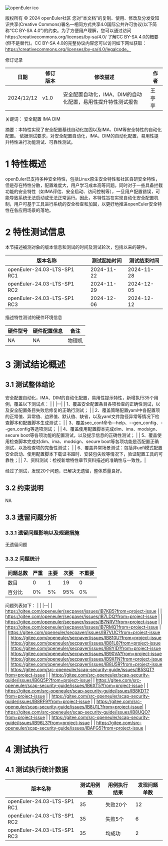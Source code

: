 ![openEuler ico](../../images/openEuler.png)

版权所有 © 2024  openEuler社区
您对“本文档”的复制、使用、修改及分发受知识共享(Creative Commons)署名—相同方式共享4.0国际公共许可协议(以下简称“CC BY-SA 4.0”)的约束。为了方便用户理解，您可以通过访问https://creativecommons.org/licenses/by-sa/4.0/ 了解CC BY-SA 4.0的概要 (但不是替代)。CC BY-SA 4.0的完整协议内容您可以访问如下网址获取：https://creativecommons.org/licenses/by-sa/4.0/legalcode。

修订记录

| 日期      | 修订   版本 | 修改描述                | 作者   |
| --------- | ----------- | ----------------------- | ------ |
| 2024/12/12 | v1.0        | 安全配置自动化，IMA、DIM的自动化配置，易用性提升特性测试报告 | 王亭亭 |

关键词： 安全配置 IMA DIM

摘要：本特性实现了安全配置基线自动化加固以及IMA、DIM等安全特性的自动化配置。
依据测试要求，对安全配置自动化，IMA、DIM的自动化配置，易用性提升特性进行功能测试、可靠性测试。

# 1     特性概述
openEuler已支持多种安全特性，包括Linux原生安全特性和社区自研安全特性，但是存在特性分散，配置难度大，用户学习成本高等问题。同时对于一些具备拦截功能的安全特性（如IMA评估、安全启动、访问控制等），一旦用户配置错误，可能导致系统无法启动或无法正常运行。因此，本特性旨在实现自动化安全配置机制，用户可基于工具进行系统的安全检查和加固，以更好地推进openEuler安全特性在各应用场景的落地。


# 2     特性测试信息

本节描述被测对象的版本信息和测试的时间及测试轮次，包括以来的硬件。

| 版本名称                    | 测试起始时间 | 测试结束时间 |
| --------------------------- | ------------ | ------------ |
| openEuler-24.03-LTS-SP1 RC1 | 2024-11-22   | 2024-11-28   |
| openEuler-24.03-LTS-SP1 RC2 | 2024-11-29   | 2024-12-05   |
| openEuler-24.03-LTS-SP1 RC3 | 2024-12-06   | 2024-12-12   |

描述特性测试的硬件环境信息

| 硬件型号                  | 硬件配置信息                              | 备注                   |
| ------------------------ | ----------------------------------------- | ---------------------- |
| NA | NA |    物理机     |

# 3     测试结论概述

## 3.1   测试整体结论

安全配置自动化，IMA、DIM的自动化配置，易用性提示特性，新增执行35个用例，覆盖以下测试点：
|  |
|--|
| 1、覆盖安全配置条目各项检查的正确性测试，以及安全配置条目失败后修复的正确行测试； |
| 2、覆盖策略配置yaml中各配置项的正常值、异常值、边界值、默认值、缺省，以及yaml文件路径异常等情况下检查脚本和配置脚本生成测试； |
| 3、覆盖sec_conf命令--help、--gen_config、--gen_config等选项测试； |
| 4、覆盖使用配置脚本完成dim、ima、modsign、secure boot等各项功能的配置测试，以及提示信息的正确性测试； |
| 5、覆盖使用检查脚本完成对dim、ima、modsign、secure boot等各项功能是否配置正确测试，以及检查项的完备性测试； |
| 6、覆盖异常场景测试：包括非uefi模式配置安全启动、使用配置脚本下载证书超时、安装包失败等情况下，验证配置工具的可靠性；|
| 7、资料测试：检视新增特性章节资料描述的准确性与一致性。|

经过了测试，发现20个问题，已解决无遗留，整体质量良好。

## 3.2   约束说明

NA

## 3.3   遗留问题分析

### 3.3.1 遗留问题影响以及规避措施

无遗留问题

### 3.3.2 问题统计

| 问题总数                    | 严重 | 主要       | 次要 | 不重要 |
| -------------- | ----- | ----------- | ------- | ------------ |
| 数目 |      0     | 1    |      19      | 0 |
| 百分比 |    0%  | 5% |    95%       | 0% |

问题列表如下：
|  |
|--|
| https://gitee.com/openeuler/secpaver/issues/IB7KB5?from=project-issue |
| https://gitee.com/openeuler/secpaver/issues/IB7LDQ?from=project-issue |
| https://gitee.com/openeuler/secpaver/issues/IB7NRV?from=project-issue |
| https://gitee.com/openeuler/secpaver/issues/IB7RMQ?from=project-issue |
| https://gitee.com/openeuler/secpaver/issues/IB7VUC?from=project-issue |
| https://gitee.com/openeuler/secpaver/issues/IB810U?from=project-issue |
| https://gitee.com/openeuler/secpaver/issues/IB81L8?from=project-issue |
| https://gitee.com/openeuler/secpaver/issues/IB8YID?from=project-issue |
| https://gitee.com/openeuler/secpaver/issues/IB90VA?from=project-issue |
| https://gitee.com/openeuler/secpaver/issues/IB9XFN?from=project-issue |
| https://gitee.com/openeuler/secpaver/issues/IB8U5R?from=project-issue |
| https://gitee.com/src-openeuler/scap-security-guide/issues/IB5SQT?from=project-issue |
| https://gitee.com/src-openeuler/scap-security-guide/issues/IB6Q5P?from=project-issue|
| https://gitee.com/src-openeuler/scap-security-guide/issues/IB6XT5?from=project-issue |
| https://gitee.com/src-openeuler/scap-security-guide/issues/IB8KDT?from=project-issue |
| https://gitee.com/src-openeuler/scap-security-guide/issues/IB8RF9?from=project-issue |
| https://gitee.com/src-openeuler/scap-security-guide/issues/IB8U1L?from=project-issue|
| https://gitee.com/src-openeuler/scap-security-guide/issues/IB8UQO?from=project-issue |
| https://gitee.com/src-openeuler/scap-security-guide/issues/IB96L3?from=project-issue |
| https://gitee.com/src-openeuler/scap-security-guide/issues/IBAFG5?from=project-issue |





# 4     测试执行

## 4.1   测试执行统计数据


| 版本名称                    | 测试用例数 | 用例执行结果       | 发现问题单数 |
| --------------------------- | ---------- | ------------------ | ------------ |
| openEuler-24.03-LTS-SP1 RC1 |   35        | 失败20个 | 12            |
| openEuler-24.03-LTS-SP1 RC2 |   35        | 失败5个    | 6            |
| openEuler-24.03-LTS-SP1 RC3 |   35        | 均成功    | 2            |

